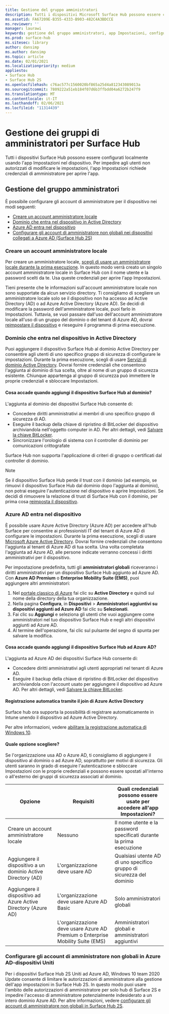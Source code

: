 ```yaml
---
title: Gestione del gruppo amministratori
description: Tutti i dispositivi Microsoft Surface Hub possono essere configurati singolarmente aprendo l'app Impostazioni nel dispositivo.
ms.assetid: FA67209E-B355-4333-B903-482C4A3BDCCE
ms.reviewer: ''
manager: laurawi
keywords: gestione del gruppo amministratori, app Impostazioni, configurare Surface Hub
ms.prod: surface-hub
ms.sitesec: library
author: dansimp
ms.author: dansimp
ms.topic: article
ms.date: 02/01/2021
ms.localizationpriority: medium
appliesto:
- Surface Hub
- Surface Hub 2S
ms.openlocfilehash: c76ac577c1560020bf865a25d4a812343089013a
ms.sourcegitcommit: 7809222a51eb184f07d6b3ffbdd04a6272b247f9
ms.translationtype: MT
ms.contentlocale: it-IT
ms.lasthandoff: 02/06/2021
ms.locfileid: "11314439"
---
```

# Gestione dei gruppi di amministratori per Surface Hub


Tutti i dispositivi Surface Hub possono essere configurati localmente usando l'app Impostazioni nel dispositivo. Per impedire agli utenti non autorizzati di modificare le impostazioni, l'app Impostazioni richiede credenziali di amministratore per aprire l'app.


## Gestione del gruppo amministratori

È possibile configurare gli account di amministratore per il dispositivo nei modi seguenti:

- [Creare un account amministratore locale](#create-a-local-admin-account)
- [Dominio che entra nel dispositivo in Active Directory](#domain-join-the-device-to-active-directory)
- [Azure AD entra nel dispositivo](#azure-ad-join-the-device)
- [Configurare gli account di amministratore non globali nei dispositivi collegati a Azure AD (Surface Hub 2S)](#configure-non-global-admin-accounts-on-azure-ad-joined-devices)


### Creare un account amministratore locale

Per creare un amministratore locale, [scegli di usare un amministratore locale durante la prima esecuzione](first-run-program-surface-hub.md#use-a-local-admin). In questo modo verrà creato un singolo account amministratore locale in Surface Hub con il nome utente e la password scelti da te. Usa queste credenziali per aprire l'app Impostazioni.

Tieni presente che le informazioni sull'account amministratore locale non sono supportate da alcun servizio directory. Ti consigliamo di scegliere un amministratore locale solo se il dispositivo non ha accesso ad Active Directory (AD) o ad Azure Active Directory (Azure AD). Se decidi di modificare la password dell'amministratore locale, puoi farlo in Impostazioni. Tuttavia, se vuoi passare dall'uso dell'account amministratore locale all'uso di un gruppo del dominio o del tenant di Azure AD, dovrai [reimpostare il dispositivo](device-reset-surface-hub.md) e rieseguire il programma di prima esecuzione.

### Dominio che entra nel dispositivo in Active Directory

Puoi aggiungere il dispositivo Surface Hub al dominio Active Directory per consentire agli utenti di uno specifico gruppo di sicurezza di configurare le impostazioni. Durante la prima esecuzione, scegli di usare [Servizi di dominio Active Directory](first-run-program-surface-hub.md#use-active-directory-domain-services). Dovrai fornire credenziali che consentono l'aggiunta al dominio di tua scelta, oltre al nome di un gruppo di sicurezza esistente. Chiunque appartenga al gruppo di sicurezza può immettere le proprie credenziali e sbloccare Impostazioni.

#### Cosa accade quando aggiungi il dispositivo Surface Hub al dominio?
L'aggiunta al dominio dei dispositivi Surface Hub consente di:
- Concedere diritti amministrativi ai membri di uno specifico gruppo di sicurezza di AD.
- Eseguire il backup della chiave di ripristino di BitLocker del dispositivo archiviandola nell'oggetto computer in AD. Per altri dettagli, vedi [Salvare la chiave BitLocker](save-bitlocker-key-surface-hub.md).
- Sincronizzare l'orologio di sistema con il controller di dominio per comunicazioni crittografate

Surface Hub non supporta l'applicazione di criteri di gruppo o certificati dal controller di dominio.

> [!NOTE]
> Se il dispositivo Surface Hub perde il trust con il dominio (ad esempio, se rimuovi il dispositivo Surface Hub dal dominio dopo l'aggiunta al dominio), non potrai eseguire l'autenticazione nel dispositivo e aprire Impostazioni. Se decidi di rimuovere la relazione di trust di Surface Hub con il dominio, per prima cosa [reimposta il dispositivo](device-reset-surface-hub.md).


### Azure AD entra nel dispositivo

È possibile usare Azure Active Directory (Azure AD) per accedere all'hub Surface per consentire ai professionisti IT del tenant di Azure AD di configurare le impostazioni. Durante la prima esecuzione, scegli di usare [Microsoft Azure Active Directory](first-run-program-surface-hub.md#use-microsoft-azure-active-directory). Dovrai fornire credenziali che consentono l'aggiunta al tenant di Azure AD di tua scelta. Una volta completata l'aggiunta ad Azure AD, alle persone indicate verranno concessi i diritti amministrativi per il dispositivo.

Per impostazione predefinita, tutti gli **amministratori globali** riceveranno i diritti amministrativi per un dispositivo Surface Hub aggiunto ad Azure AD. Con **Azure AD Premium** o **Enterprise Mobility Suite (EMS)**, puoi aggiungere altri amministratori:
1.  Nel [portale classico di Azure](https://manage.windowsazure.com/) fai clic su **Active Directory** e quindi sul nome della directory della tua organizzazione.
2.  Nella pagina **Configura**, in **Dispositivi** > **Amministratori aggiuntivi su dispositivi aggiunti ad Azure AD** fai clic su **Selezionati**.
3.  Fai clic su **Aggiungi** e seleziona gli utenti che vuoi aggiungere come amministratori nel tuo dispositivo Surface Hub e negli altri dispositivi aggiunti ad Azure AD.
4.  Al termine dell'operazione, fai clic sul pulsante del segno di spunta per salvare la modifica.

#### Cosa accade quando aggiungi il dispositivo Surface Hub ad Azure AD?
L'aggiunta ad Azure AD dei dispositivi Surface Hub consente di:
- Concedere diritti amministrativi agli utenti appropriati nel tenant di Azure AD.
- Eseguire il backup della chiave di ripristino di BitLocker del dispositivo archiviandola con l'account usato per aggiungere il dispositivo ad Azure AD. Per altri dettagli, vedi [Salvare la chiave BitLocker](save-bitlocker-key-surface-hub.md).

#### Registrazione automatica tramite il join di Azure Active Directory

Surface hub ora supporta la possibilità di registrare automaticamente in Intune unendo il dispositivo ad Azure Active Directory. 

Per altre informazioni, vedere [abilitare la registrazione automatica di Windows 10](https://docs.microsoft.com/intune/windows-enroll#enable-windows-10-automatic-enrollment).

#### Quale opzione scegliere?

Se l'organizzazione usa AD o Azure AD, ti consigliamo di aggiungere il dispositivo al dominio o ad Azure AD, soprattutto per motivi di sicurezza. Gli utenti saranno in grado di eseguire l'autenticazione e sbloccare Impostazioni con le proprie credenziali e possono essere spostati all'interno o all'esterno dei gruppi di sicurezza associati al dominio.

| Opzione                                            | Requisiti                            | Quali credenziali possono essere usate per accedere all'app Impostazioni?  |
|---------------------------------------------------|-----------------------------------------|-------|
| Creare un account amministratore locale                      | Nessuno                                    | Il nome utente e la password specificati durante la prima esecuzione |
| Aggiungere il dispositivo a un dominio Active Directory (AD)              | L'organizzazione deve usare AD               | Qualsiasi utente AD di uno specifico gruppo di sicurezza del dominio |
| Aggiungere il dispositivo ad Azure Active Directory (Azure AD) | L'organizzazione deve usare Azure AD Basic   | Solo amministratori globali |
| &nbsp;                                            | L'organizzazione deve usare Azure AD Premium o Enterprise Mobility Suite (EMS) | Amministratori globali e amministratori aggiuntivi |


### Configurare gli account di amministratore non globali in Azure AD-dispositivi Uniti

Per i dispositivi Surface Hub 2S Uniti ad Azure AD, Windows 10 team 2020 Update consente di limitare le autorizzazioni di amministratore alla gestione dell'app impostazioni in Surface Hub 2S. In questo modo puoi usare l'ambito delle autorizzazioni di amministratore per solo hub di Surface 2S e impedire l'accesso di amministratore potenzialmente indesiderato a un intero dominio Azure AD. Per altre informazioni, vedere [configurare gli account di amministratore non globali in Surface Hub 2S](surface-hub-2s-nonglobal-admin.md).